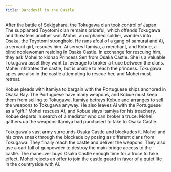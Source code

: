 ```yaml
---
title: Daredevil in the Castle
---
```


After the battle of Sekigahara, the Tokugawa clan took control of Japan. The
supplanted Toyotomi clan remains prideful, which offends Tokugawa and threatens
another war. Mohei, an orphaned soldier, wanders into Osaka, the Toyotomi
stronghold. He runs afoul of a gang of samurai and Ai, a servant girl, rescues
him. Ai serves Itamiya, a merchant, and Kobue, a blind noblewoman residing in
Osaka Castle. In exchange for rescuing him, they ask Mohei to kidnap Princess
Sen from Osaka Castle. She is a valuable Tokugawa asset they want to leverage to
broker a truce between the clans. Mohei infiltrates the castle, but is unable to
reach the princess. Tokugawa spies are also in the castle attempting to rescue
her, and Mohei must retreat.

Kobue pleads with Itamiya to bargain with the Portuguese ships anchored in Osaka
Bay. The Portuguese have many weapons, and Kobue must keep them from selling to
Tokugawa. Itamiya betrays Kobue and arranges to sell the weapons to Tokugawa
anyway. He also leaves Ai with the Portuguese as a "gift." Mohei rescues Ai, and
Kobue slays Itamiya for his treachery. Kobue departs in search of a mediator who
can broker a truce. Mohei gathers up the weapons Itamiya had purchased to take
to Osaka Castle.

Tokugawa's vast army surrounds Osaka Castle and blockades it. Mohei and his crew
sneak through the blockade by posing as different clans from Tokugawa. They
finally reach the castle and deliver the weapons. They also use a cart full of
gunpowder to destroy the main bridge access to the castle. The maneuver buys
Osaka Castle enough time for a truce to take effect. Mohei rejects an offer to
join the castle guard in favor of a quiet life in the countryside with Ai.
